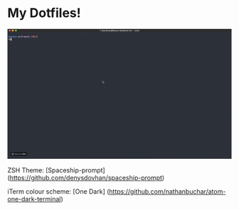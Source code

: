 # My Dotfiles!

![](screen.gif)

ZSH Theme: [Spaceship-prompt] (https://github.com/denysdovhan/spaceship-prompt)

iTerm colour scheme: [One Dark] (https://github.com/nathanbuchar/atom-one-dark-terminal)
